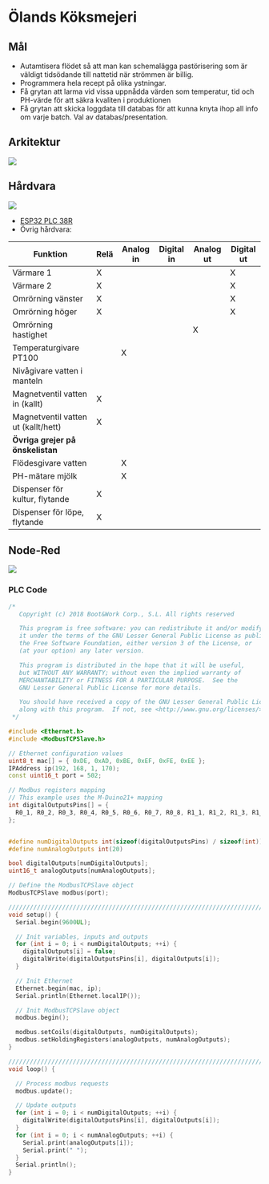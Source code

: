 # Ölands Köksmejeri 


## Mål
- Autamtisera flödet så att man kan schemalägga pastörisering som är väldigt tidsödande till nattetid när strömmen är billig. 
- Programmera hela recept på olika ystningar.
- Få grytan att larma vid vissa uppnådda värden som temperatur, tid och PH-värde för att säkra kvaliten i produktionen
- Få grytan att skicka loggdata till databas för att kunna knyta ihop all info om varje batch. Val av databas/presentation.

## Arkitektur
![](https://hackmd.io/_uploads/ry9WGLz6h.png)


## Hårdvara 
![](https://hackmd.io/_uploads/rkgJ9XSfp2.png)

-  [ESP32 PLC 38R](https://www.industrialshields.com/shop/034001000300-esp32-plc-38r-2906?product=product.template%282906%2C%29#attr=142,2244,2245,3729,2246,4064,3806)
-  Övrig hårdvara:

| Funktion |	Relä	|Analog in	|Digital in|	Analog ut |	Digital ut|
| -------- | -------- | -------- |-------- |-------- |-------- |
|Värmare 1                          |X| || |X|
|Värmare 2                          |X| || |X|
|Omrörning vänster	                |X| || |X|
|Omrörning höger	                |X| || |X|
|Omrörning hastighet                | | ||X| |
|Temperaturgivare PT100	            | |X|| | |		
|Nivågivare vatten i manteln	    | | || | |				
|Magnetventil vatten in (kallt)	    |X| || | |		
|Magnetventil vatten ut (kallt/hett)|X| || | |		
|**Övriga grejer på önskelistan** 					
|Flödesgivare vatten                | |X|| | |			
|PH-mätare mjölk                    | |X|| | |				
|Dispenser för kultur, flytande     |X| || | |			
|Dispenser för löpe, flytande	    |X| || | |				

## Node-Red

![](https://hackmd.io/_uploads/SJkabkrp3.png)


### PLC Code 

```cpp
/*
   Copyright (c) 2018 Boot&Work Corp., S.L. All rights reserved

   This program is free software: you can redistribute it and/or modify
   it under the terms of the GNU Lesser General Public License as published by
   the Free Software Foundation, either version 3 of the License, or
   (at your option) any later version.

   This program is distributed in the hope that it will be useful,
   but WITHOUT ANY WARRANTY; without even the implied warranty of
   MERCHANTABILITY or FITNESS FOR A PARTICULAR PURPOSE.  See the
   GNU Lesser General Public License for more details.

   You should have received a copy of the GNU Lesser General Public License
   along with this program.  If not, see <http://www.gnu.org/licenses/>.
 */

#include <Ethernet.h>
#include <ModbusTCPSlave.h>

// Ethernet configuration values
uint8_t mac[] = { 0xDE, 0xAD, 0xBE, 0xEF, 0xFE, 0xEE };
IPAddress ip(192, 168, 1, 170);
const uint16_t port = 502;

// Modbus registers mapping
// This example uses the M-Duino21+ mapping
int digitalOutputsPins[] = {
  R0_1, R0_2, R0_3, R0_4, R0_5, R0_6, R0_7, R0_8, R1_1, R1_2, R1_3, R1_4, R1_5, R1_6, R1_7, R1_8
};


#define numDigitalOutputs int(sizeof(digitalOutputsPins) / sizeof(int))
#define numAnalogOutputs int(20)

bool digitalOutputs[numDigitalOutputs];
uint16_t analogOutputs[numAnalogOutputs];

// Define the ModbusTCPSlave object
ModbusTCPSlave modbus(port);

////////////////////////////////////////////////////////////////////////////////////////////////////
void setup() {
  Serial.begin(9600UL);

  // Init variables, inputs and outputs
  for (int i = 0; i < numDigitalOutputs; ++i) {
    digitalOutputs[i] = false;
    digitalWrite(digitalOutputsPins[i], digitalOutputs[i]);
  }

  // Init Ethernet
  Ethernet.begin(mac, ip);
  Serial.println(Ethernet.localIP());

  // Init ModbusTCPSlave object
  modbus.begin();

  modbus.setCoils(digitalOutputs, numDigitalOutputs);
  modbus.setHoldingRegisters(analogOutputs, numAnalogOutputs);
}

////////////////////////////////////////////////////////////////////////////////////////////////////
void loop() {

  // Process modbus requests
  modbus.update();

  // Update outputs
  for (int i = 0; i < numDigitalOutputs; ++i) {
    digitalWrite(digitalOutputsPins[i], digitalOutputs[i]);
  }
  for (int i = 0; i < numAnalogOutputs; ++i) {
    Serial.print(analogOutputs[i]);
    Serial.print(" ");
  }
  Serial.println();
}
```
